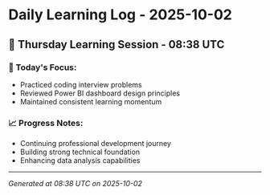 # Daily Learning Log - 2025-10-02

## 📅 Thursday Learning Session - 08:38 UTC

### 🎯 Today's Focus:
- Practiced coding interview problems
- Reviewed Power BI dashboard design principles
- Maintained consistent learning momentum

### 📈 Progress Notes:
- Continuing professional development journey
- Building strong technical foundation
- Enhancing data analysis capabilities

---
*Generated at 08:38 UTC on 2025-10-02*
